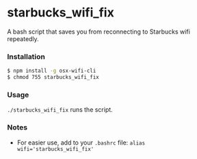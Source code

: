 # starbucks_wifi_fix
A bash script that saves you from reconnecting to Starbucks wifi repeatedly.


### Installation
```bash
$ npm install -g osx-wifi-cli
$ chmod 755 starbucks_wifi_fix
```


### Usage

`./starbucks_wifi_fix` runs the script.


### Notes
* For easier use, add to your `.bashrc` file: `alias wifi='starbucks_wifi_fix'`
